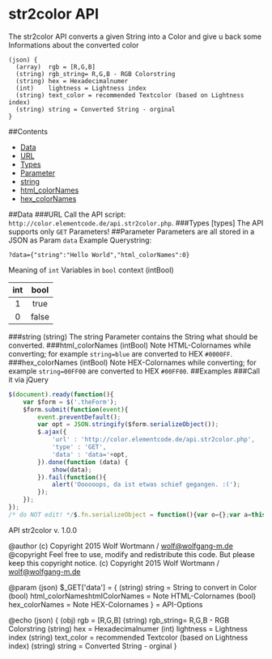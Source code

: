 # str2color API
The str2color API converts a given String into a Color and give u back some Informations about the converted color
```
(json) {
  (array)  rgb = [R,G,B]
  (string) rgb_string= R,G,B - RGB Colorstring
  (string) hex = Hexadecimalnumer
  (int)    lightness = Lightness index
  (string) text_color = recommended Textcolor (based on Lightness index)
  (string) string = Converted String - orginal
}
```
##Contents
- [Data](#data)
 - [URL](#url)
 - [Types](#types)
- [Parameter](#parameter)
 - [string](#user_content-string-string)
 - [html_colorNames](#html_colorNames-intbool)
 - [hex_colorNames](#hex_colorNames-intbool)

##Data
###URL
Call the API script: `http://color.elementcode.de/api.str2color.php`.
###Types [types]
The API supports only `GET` Parameters!
##Parameter
Parameters are all stored in a JSON as Param `data`
Example Querystring:
```
?data={"string":"Hello World","html_colorNames":0}
```
Meaning of `int` Variables in `bool` context (intBool)

| int |  bool  |
|:----:|:-----:|
|   1  | true  |
|   0  | false |
###string (string)
The string Parameter contains the String what should be converted.
###html_colorNames (intBool)
Note HTML-Colornames while converting; for example `string=blue` are converted to HEX `#0000FF`.
###hex_colorNames (intBool)
Note HEX-Colornames while converting; for example `string=00FF00` are converted to HEX `#00FF00`.
##Examples
###Call it via jQuery
```javascript
$(document).ready(function(){
    var $form = $('.theForm');
    $form.submit(function(event){
        event.preventDefault();
        var opt = JSON.stringify($form.serializeObject());
        $.ajax({
            'url' : 'http://color.elementcode.de/api.str2color.php',
            'type' : 'GET',
            'data' : 'data='+opt,
        }).done(function (data) {
            show(data);
        }).fail(function(){
            alert('Oooooops, da ist etwas schief gegangen. :(');
        });
    });
});
/* do NOT edit! */$.fn.serializeObject = function(){var o={};var a=this.serializeArray();$.each(a, function() {if(o[this.name]!==undefined){if(!o[this.name].push){o[this.name]=[o[this.name]];}o[this.name].push(this.value||'');}else{o[this.name]=this.value||'';}});return o;};// $.fn.serializeObject
```
API str2color
v. 1.0.0

@author (c) Copyright 2015 Wolf Wortmann / <wolf@wolfgang-m.de>
@copyright Feel free to use, modify and redistribute this code. But please keep this copyright notice. (c) Copyright 2015 Wolf Wortmann / <wolf@wolfgang-m.de>



@param (json) $_GET['data'] = {
 (string) string = String to convert in Color 
 (bool)   html_colorNameshtmlColorNames = Note HTML-Colornames
 (bool)   hex_colorNames = Note HEX-Colornames
} = API-Options

@echo (json) {
(obj) 	 rgb = [R,G,B]
(string) rgb_string= R,G,B - RGB Colorstring
(string) hex = Hexadecimalnumer
(int) 	 lightness = Lightness index
(string) text_color = recommended Textcolor (based on Lightness index)
(string) string = Converted String - orginal
}
